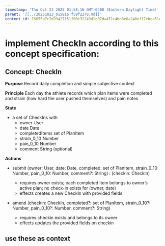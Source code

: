 ```yaml
---
timestamp: 'Thu Oct 23 2025 01:58:16 GMT-0400 (Eastern Daylight Time)'
parent: '[[../20251023_015816.f59f2278.md]]'
content_id: 76655a7c7d99427151f00c32249d1c07da451c4bd8e8a248ef17cbea51e1e4a4
---
```


# implement CheckIn according to this concept specification:

## Concept: CheckIn

**Purpose** Record daily completion and simple subjective context

**Principle** Each day the athlete records which plan items were completed and strain (how hard the user pushed themselves) and pain notes

**State**

* a set of CheckIns with
  * owner User
  * date Date
  * completedItems set of PlanItem
  * strain\_0\_10 Number
  * pain\_0\_10 Number
  * comment String (optional)

**Actions**

* submit (owner: User, date: Date, completed: set of PlanItem, strain\_0\_10: Number, pain\_0\_10: Number, comment?: String) : (checkin: CheckIn)
  * requires owner exists; each completed item belongs to owner’s active plan; no check-in exists for (owner, date)
  * effects creates a new CheckIn with provided fields

* amend (checkin: CheckIn, completed?: set of PlanItem, strain\_0\_10?: Number, pain\_0\_10?: Number, comment?: String)
  * requires checkin exists and belongs to its owner
  * effects updates the provided fields on checkin

## use these as context
